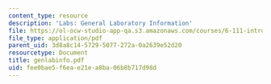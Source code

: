 ```yaml
---
content_type: resource
description: 'Labs: General Laboratory Information'
file: https://ol-ocw-studio-app-qa.s3.amazonaws.com/courses/6-111-introductory-digital-systems-laboratory-fall-2002/fee0bae5f6eae21ea8ba06b8b717d98d_genlabinfo.pdf
file_type: application/pdf
parent_uid: 3d8a8c14-5729-5077-272a-0a2639e52d20
resourcetype: Document
title: genlabinfo.pdf
uid: fee0bae5-f6ea-e21e-a8ba-06b8b717d98d
---
```

